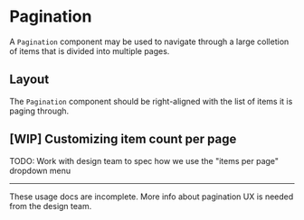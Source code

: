 # Pagination

A `Pagination` component may be used to navigate through a large colletion of items that is divided into multiple pages.

## Layout

The `Pagination` component should be right-aligned with the list of items it is paging through.

## [WIP] Customizing item count per page

TODO: Work with design team to spec how we use the "items per page" dropdown menu

---

These usage docs are incomplete. More info about pagination UX is needed from the design team.
